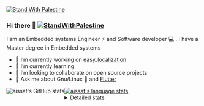 [![Stand With Palestine](https://raw.githubusercontent.com/TheBSD/StandWithPalestine/main/banner-no-action.svg)](https://thebsd.github.io/StandWithPalestine)
### Hi there 👋   [![StandWithPalestine](https://raw.githubusercontent.com/TheBSD/StandWithPalestine/main/badges/StandWithPalestine.svg)](https://github.com/TheBSD/StandWithPalestine/blob/main/docs/README.md)

I am an Embedded systems Engineer ⚡️ and Software developer 💻 . I have a Master degree in Embedded systems
- 🔭 I’m currently working on [easy_localization](https://pub.dev/packages/easy_localization)
- 🌱 I’m currently learning 
- 👯 I’m looking to collaborate on open source projects
- 💬 Ask me about  Gnu/Linux 🐧 and [Flutter](https://flutter.dev) 

<a href="https://profile-summary-for-github.com/user/aissat">
  <img align="left" height="170px" src="https://github-readme-stats.vercel.app/api?username=aissat&show_icons=true&line_height=27&count_private=true&include_all_commits=true" alt="aissat's GitHub stats"/>
  <img src="https://github-readme-stats.vercel.app/api/top-langs/?username=aissat&hide_langs_below=5&layout=compact" alt="aissat's language stats"/>
</a>

<details>
<summary>Detailed stats</summary>
 

### 🧐 Waka Stats

<!--START_SECTION:waka-->
![Code Time](http://img.shields.io/badge/Code%20Time-5%2C873%20hrs%2058%20mins-blue)

![Profile Views](http://img.shields.io/badge/Profile%20Views-1-blue)

![Lines of code](https://img.shields.io/badge/From%20Hello%20World%20I%27ve%20Written-2.0%20million%20lines%20of%20code-blue)

**🐱 My GitHub Data** 

> 📦 121.3 kB Used in GitHub's Storage 
 > 
> 🏆 0 Contributions in the Year 2024
 > 
> 💼 Opted to Hire
 > 
> 📜 169 Public Repositories 
 > 
> 🔑 26 Private Repositories 
 > 
**I'm a Night 🦉** 

```text
🌞 Morning                521 commits         ██░░░░░░░░░░░░░░░░░░░░░░░   08.10 % 
🌆 Daytime                1032 commits        ████░░░░░░░░░░░░░░░░░░░░░   16.05 % 
🌃 Evening                2709 commits        ███████████░░░░░░░░░░░░░░   42.14 % 
🌙 Night                  2167 commits        ████████░░░░░░░░░░░░░░░░░   33.71 % 
```
📅 **I'm Most Productive on Thursday** 

```text
Monday                   597 commits         ██░░░░░░░░░░░░░░░░░░░░░░░   09.29 % 
Tuesday                  979 commits         ████░░░░░░░░░░░░░░░░░░░░░   15.23 % 
Wednesday                755 commits         ███░░░░░░░░░░░░░░░░░░░░░░   11.74 % 
Thursday                 1263 commits        █████░░░░░░░░░░░░░░░░░░░░   19.65 % 
Friday                   1166 commits        █████░░░░░░░░░░░░░░░░░░░░   18.14 % 
Saturday                 1037 commits        ████░░░░░░░░░░░░░░░░░░░░░   16.13 % 
Sunday                   632 commits         ██░░░░░░░░░░░░░░░░░░░░░░░   09.83 % 
```


📊 **This Week I Spent My Time On** 

```text
🕑︎ Time Zone: Africa/Algiers

💬 Programming Languages: 
Dart                     41 hrs 5 mins       █████████████████████████   99.82 % 
YAML                     1 min               ░░░░░░░░░░░░░░░░░░░░░░░░░   00.06 % 
XML                      1 min               ░░░░░░░░░░░░░░░░░░░░░░░░░   00.06 % 
Groovy                   1 min               ░░░░░░░░░░░░░░░░░░░░░░░░░   00.05 % 
Swift                    0 secs              ░░░░░░░░░░░░░░░░░░░░░░░░░   00.02 % 

🔥 Editors: 
VS Code                  41 hrs 9 mins       █████████████████████████   100.00 % 

💻 Operating System: 
Linux                    41 hrs 9 mins       █████████████████████████   100.00 % 
```

**I Mostly Code in Dart** 

```text
Dart                     29 repos            ████████░░░░░░░░░░░░░░░░░   30.53 % 
C++                      9 repos             ██░░░░░░░░░░░░░░░░░░░░░░░   09.47 % 
PHP                      7 repos             ██░░░░░░░░░░░░░░░░░░░░░░░   07.37 % 
C                        4 repos             █░░░░░░░░░░░░░░░░░░░░░░░░   04.21 % 
HTML                     2 repos             █░░░░░░░░░░░░░░░░░░░░░░░░   02.11 % 
```



**Timeline**

![Lines of Code chart](https://raw.githubusercontent.com/aissat/aissat/master/assets/bar_graph.png)


 Last Updated on 17/01/2024 01:00:19 UTC
<!--END_SECTION:waka-->

</details>
